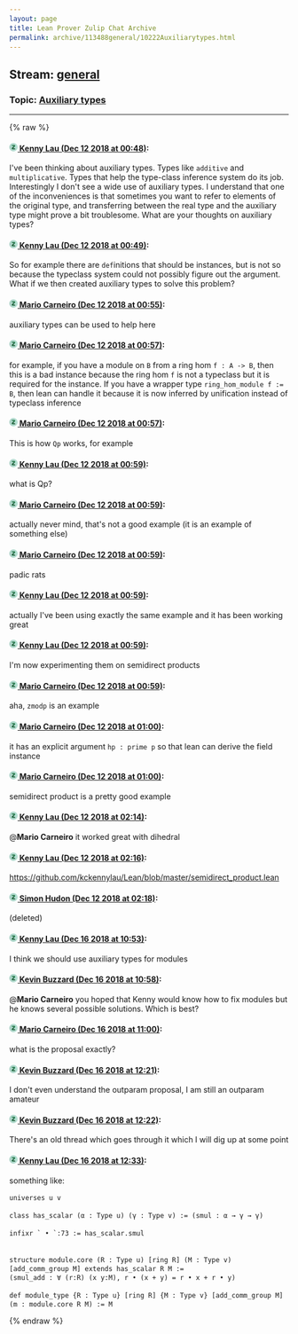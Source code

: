 ```yaml
---
layout: page
title: Lean Prover Zulip Chat Archive 
permalink: archive/113488general/10222Auxiliarytypes.html
---
```


## Stream: [general](index.html)
### Topic: [Auxiliary types](10222Auxiliarytypes.html)

---


{% raw %}
#### [![Click to go to Zulip](../../assets/img/zulip2.png) Kenny Lau (Dec 12 2018 at 00:48)](https://leanprover.zulipchat.com/#narrow/stream/113488-general/topic/Auxiliary%20types/near/151490448):
I've been thinking about auxiliary types. Types like `additive` and `multiplicative`. Types that help the type-class inference system do its job. Interestingly I don't see a wide use of auxiliary types. I understand that one of the inconveniences is that sometimes you want to refer to elements of the original type, and transferring between the real type and the auxiliary type might prove a bit troublesome. What are your thoughts on auxiliary types?

#### [![Click to go to Zulip](../../assets/img/zulip2.png) Kenny Lau (Dec 12 2018 at 00:49)](https://leanprover.zulipchat.com/#narrow/stream/113488-general/topic/Auxiliary%20types/near/151490470):
So for example there are `def`initions that should be instances, but is not so because the typeclass system could not possibly figure out the argument. What if we then created auxiliary types to solve this problem?

#### [![Click to go to Zulip](../../assets/img/zulip2.png) Mario Carneiro (Dec 12 2018 at 00:55)](https://leanprover.zulipchat.com/#narrow/stream/113488-general/topic/Auxiliary%20types/near/151490751):
auxiliary types can be used to help here

#### [![Click to go to Zulip](../../assets/img/zulip2.png) Mario Carneiro (Dec 12 2018 at 00:57)](https://leanprover.zulipchat.com/#narrow/stream/113488-general/topic/Auxiliary%20types/near/151490855):
for example, if you have a module on `B` from a ring hom `f : A -> B`, then this is a bad instance because the ring hom `f` is not a typeclass but it is required for the instance. If you have a wrapper type `ring_hom_module f := B`, then lean can handle it because it is now inferred by unification instead of typeclass inference

#### [![Click to go to Zulip](../../assets/img/zulip2.png) Mario Carneiro (Dec 12 2018 at 00:57)](https://leanprover.zulipchat.com/#narrow/stream/113488-general/topic/Auxiliary%20types/near/151490860):
This is how `Qp` works, for example

#### [![Click to go to Zulip](../../assets/img/zulip2.png) Kenny Lau (Dec 12 2018 at 00:59)](https://leanprover.zulipchat.com/#narrow/stream/113488-general/topic/Auxiliary%20types/near/151490927):
what is Qp?

#### [![Click to go to Zulip](../../assets/img/zulip2.png) Mario Carneiro (Dec 12 2018 at 00:59)](https://leanprover.zulipchat.com/#narrow/stream/113488-general/topic/Auxiliary%20types/near/151490931):
actually never mind, that's not a good example (it is an example of something else)

#### [![Click to go to Zulip](../../assets/img/zulip2.png) Mario Carneiro (Dec 12 2018 at 00:59)](https://leanprover.zulipchat.com/#narrow/stream/113488-general/topic/Auxiliary%20types/near/151490937):
padic rats

#### [![Click to go to Zulip](../../assets/img/zulip2.png) Kenny Lau (Dec 12 2018 at 00:59)](https://leanprover.zulipchat.com/#narrow/stream/113488-general/topic/Auxiliary%20types/near/151490940):
actually I've been using exactly the same example and it has been working great

#### [![Click to go to Zulip](../../assets/img/zulip2.png) Kenny Lau (Dec 12 2018 at 00:59)](https://leanprover.zulipchat.com/#narrow/stream/113488-general/topic/Auxiliary%20types/near/151490947):
I'm now experimenting them on semidirect products

#### [![Click to go to Zulip](../../assets/img/zulip2.png) Mario Carneiro (Dec 12 2018 at 00:59)](https://leanprover.zulipchat.com/#narrow/stream/113488-general/topic/Auxiliary%20types/near/151490959):
aha, `zmodp` is an example

#### [![Click to go to Zulip](../../assets/img/zulip2.png) Mario Carneiro (Dec 12 2018 at 01:00)](https://leanprover.zulipchat.com/#narrow/stream/113488-general/topic/Auxiliary%20types/near/151491042):
it has an explicit argument `hp : prime p` so that lean can derive the field instance

#### [![Click to go to Zulip](../../assets/img/zulip2.png) Mario Carneiro (Dec 12 2018 at 01:00)](https://leanprover.zulipchat.com/#narrow/stream/113488-general/topic/Auxiliary%20types/near/151491051):
semidirect product is a pretty good example

#### [![Click to go to Zulip](../../assets/img/zulip2.png) Kenny Lau (Dec 12 2018 at 02:14)](https://leanprover.zulipchat.com/#narrow/stream/113488-general/topic/Auxiliary%20types/near/151494819):
@**Mario Carneiro** it worked great with dihedral

#### [![Click to go to Zulip](../../assets/img/zulip2.png) Kenny Lau (Dec 12 2018 at 02:16)](https://leanprover.zulipchat.com/#narrow/stream/113488-general/topic/Auxiliary%20types/near/151494900):
https://github.com/kckennylau/Lean/blob/master/semidirect_product.lean

#### [![Click to go to Zulip](../../assets/img/zulip2.png) Simon Hudon (Dec 12 2018 at 02:18)](https://leanprover.zulipchat.com/#narrow/stream/113488-general/topic/Auxiliary%20types/near/151494983):
(deleted)

#### [![Click to go to Zulip](../../assets/img/zulip2.png) Kenny Lau (Dec 16 2018 at 10:53)](https://leanprover.zulipchat.com/#narrow/stream/113488-general/topic/Auxiliary%20types/near/151873964):
I think we should use auxiliary types for modules

#### [![Click to go to Zulip](../../assets/img/zulip2.png) Kevin Buzzard (Dec 16 2018 at 10:58)](https://leanprover.zulipchat.com/#narrow/stream/113488-general/topic/Auxiliary%20types/near/151874110):
@**Mario Carneiro** you hoped that Kenny would know how to fix modules but he knows several possible solutions. Which is best?

#### [![Click to go to Zulip](../../assets/img/zulip2.png) Mario Carneiro (Dec 16 2018 at 11:00)](https://leanprover.zulipchat.com/#narrow/stream/113488-general/topic/Auxiliary%20types/near/151874162):
what is the proposal exactly?

#### [![Click to go to Zulip](../../assets/img/zulip2.png) Kevin Buzzard (Dec 16 2018 at 12:21)](https://leanprover.zulipchat.com/#narrow/stream/113488-general/topic/Auxiliary%20types/near/151876446):
I don't even understand the outparam proposal, I am still an outparam amateur

#### [![Click to go to Zulip](../../assets/img/zulip2.png) Kevin Buzzard (Dec 16 2018 at 12:22)](https://leanprover.zulipchat.com/#narrow/stream/113488-general/topic/Auxiliary%20types/near/151876486):
There's an old thread which goes through it which I will dig up at some point

#### [![Click to go to Zulip](../../assets/img/zulip2.png) Kenny Lau (Dec 16 2018 at 12:33)](https://leanprover.zulipchat.com/#narrow/stream/113488-general/topic/Auxiliary%20types/near/151876777):
something like:
```lean
universes u v

class has_scalar (α : Type u) (γ : Type v) := (smul : α → γ → γ)

infixr ` • `:73 := has_scalar.smul


structure module.core (R : Type u) [ring R] (M : Type v) [add_comm_group M] extends has_scalar R M :=
(smul_add : ∀ (r:R) (x y:M), r • (x + y) = r • x + r • y)

def module_type {R : Type u} [ring R] {M : Type v} [add_comm_group M] (m : module.core R M) := M
```


{% endraw %}
